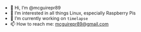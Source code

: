 - 👋 Hi, I’m @mcguirepr89
- 👀 I’m interested in all things Linux, especially Raspberry Pis
- 🌱 I’m currently working on `timelapse`
- 📫 How to reach me: mcguirepr89@gmail.com

<!---
mcguirepr89/mcguirepr89 is a ✨ special ✨ repository because its `README.md` (this file) appears on your GitHub profile.
You can click the Preview link to take a look at your changes.
--->
